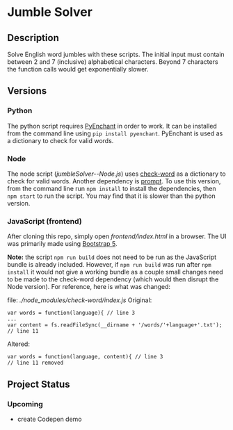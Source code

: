 # Jumble Solver

## Description
Solve English word jumbles with these scripts. The initial input must contain between 2 and 7 (inclusive) alphabetical characters. Beyond 7 characters the function calls would get exponentially slower.

## Versions

### Python
The python script requires [PyEnchant](https://pypi.org/project/pyenchant/) in order to work. It can be installed from the command line using `pip install pyenchant`. PyEnchant is used as a dictionary to check for valid words.

### Node
The node script (*jumbleSolver--Node.js*) uses [check-word](https://www.npmjs.com/package/check-word) as a dictionary to check for valid words. Another dependency is [prompt](https://www.npmjs.com/package/prompt). To use this version, from the command line run `npm install` to install the dependencies, then `npm start` to run the script. You may find that it is slower than the python version.

### JavaScript (frontend)
After cloning this repo, simply open *frontend/index.html* in a browser. The UI was primarily made using [Bootstrap 5](https://getbootstrap.com/docs/5.0/getting-started/introduction/).

**Note:** the script `npm run build` does not need to be run as the JavaScript bundle is already included. However, if `npm run build` was run after `npm install` it would not give a working bundle as a couple small changes need to be made to the check-word dependency (which would then disrupt the Node version). For reference, here is what was changed:

file: *./node_modules/check-word/index.js*
Original:
```
var words = function(language){ // line 3
...
var content = fs.readFileSync(__dirname + '/words/'+language+'.txt'); // line 11
```
Altered:
```
var words = function(language, content){ // line 3
// line 11 removed
```

## Project Status

### Upcoming
* create Codepen demo